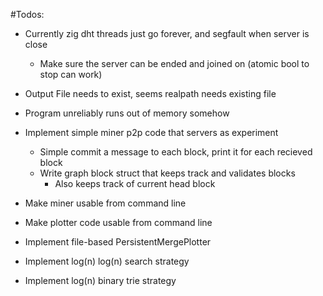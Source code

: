 #Todos:

- Currently zig dht threads just go forever, and segfault when server is close
  - Make sure the server can be ended and joined on (atomic bool to stop can work)
- Output File needs to exist, seems realpath needs existing file
- Program unreliably runs out of memory somehow

- Implement simple miner p2p code that servers as experiment
  - Simple commit a message to each block, print it for each recieved block
  - Write graph block struct that keeps track and validates blocks
    - Also keeps track of current head block
- Make miner usable from command line
- Make plotter code usable from command line
- Implement file-based PersistentMergePlotter
- Implement log(n) log(n) search strategy
- Implement log(n) binary trie strategy
